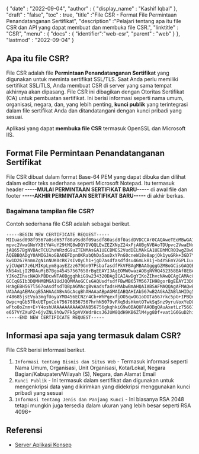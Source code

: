 {
  "date" : "2022-09-04",
  "author" : {
    "display_name" : "Kashif Iqbal"
},
  "draft" : "false",
  "toc" : true,
  "title" :"File CSR - Format File Permintaan Penandatanganan Sertifikat",
  "description" :"Pelajari tentang apa itu file CSR dan API yang dapat membuat dan membuka file CSR.",
  "linktitle" : "CSR",
  "menu" : {
    "docs" : {
      "identifier":"web-csr",
      "parent" : "web"
}
},
  "lastmod" : "2022-09-04"
}

## Apa itu file CSR?

File CSR adalah file **Permintaan Penandatanganan Sertifikat** yang digunakan untuk meminta sertifikat SSL/TLS. Saat Anda perlu memiliki sertifikat SSL/TLS, Anda membuat CSR di server yang sama tempat akhirnya akan dipasang. File CSR ini dibagikan dengan Otoritas Sertifikat (CA) untuk pembuatan sertifikat. Ini berisi informasi seperti nama umum, organisasi, negara, dan, yang lebih penting, **kunci publik** yang terintegrasi dalam file sertifikat Anda dan ditandatangani dengan kunci pribadi yang sesuai.

Aplikasi yang dapat **membuka file CSR** termasuk OpenSSL dan Microsoft IIS.

## Format File Permintaan Penandatanganan Sertifikat

File CSR dibuat dalam format Base-64 PEM yang dapat dibuka dan dilihat dalam editor teks sederhana seperti Microsoft Notepad. Itu termasuk header **-----MULAI PERMINTAAN SERTIFIKAT BARU-----** di awal file dan footer **-----AKHIR PERMINTAAN SERTIFIKAT BARU-----** di akhir berkas.

### Bagaimana tampilan file CSR?

Contoh sederhana file CSR adalah sebagai berikut.

```
-----BEGIN NEW CERTIFICATE REQUEST-----
MIIuasd098f9567a0sd657f80a9sd8f09asdf80asd8f0asdDVDCCAr0CAQAweTEeMBwGA1UEAxMVd3d3L
mpvc2VwaGNoYXBtYW4uY29tMQ8wDQYDVQQLEwZEZXNpZ24xFjAUBgNVBAoTDUpvc2VwaENoYXBt567W4xE
jAQ657BgNVBAcTCU1haWRzdG9uZTENMAsGA1UECBMES2VudDELMAkGA1UEBhMCR0IwgZ8wDQYJKoZIhvcN
AQEBBQADgY0AMIGJAoGBAOEFDpnOKRabQhDa5asDxYPnG0cneW18e8apjOk1yuGRk+3GD7YQvuhBVS1x6w
kw1D267RnmnZgN1nNUK0cRK7sIvOyCh1+jgD7asdfasdfdsu46mLk81j+b4YSEmYZGPLIuclyocPDm0hXa
yjCUqWt7z6LMIKpLym8gayEZzz679Gn97PsbafasdfPkVFBAgMBAAGgggGZMBoGCisGAQQBgjcNAgMxDBY
KNS4xLjI2MDAuMjB7Bgo45457567658rBgEEAYI3AgEOMW0wazAOBgNVHQ452358BAf8EBAMsdfCBPAwRA
YJKoZIhvcNAQkPBDcwNTAOBggqhkiG9w234320DAgICAIAwDgYIKoZIhvcNAwQCAgCAMAcGBSsOAwIHMAo
GCCqGSIb3DQMHMBMGA1UdJQQMMAoGCCsGAQUsdfsdfFBwMB657M567IH9BgorBgEEAYI3DQICMYHu567MI
HrAgEBH567l567oAsdfsdTQBpAGMAcgBvAadsfadsHMAbwBmAHQAIABSAFMAQQAgAFMAQwBoAGEAbgBuAG
UAbAAgAEMAcgB5AHAAdABvAGcAcgBhAHAAaABpAGMAIABQAHIAb567wB2AGkAZABlAHIDg56YkAk0kfHSk
r48685jsEVya3mgfUoyaYMO456ECNZr4Cb+WhPgexfjOO5qwOG1oDOTa567rkc5pG+IPBQnq+4cotT8hWJ
Qwpc+qGb578xUETpxCok756768567567hrhN5079vFXq5dsHkmtOTwkSqSnz9yruVoxYeDQ8jI3KG3HTgx
wFto8oZnm+E+Y4oshUAAAAAAAAAADANB56756gkqhkiG9w0BAQUFAAOBgQAuAxetLz75667gfjBdWpjpix
e657VYZXuPZ+6jvZNL9hOw7Fk5pVVXWdr8csJ6JUW8QdH9KB6ZlM4yg8Df+vat1G6GuD2hiIR7fQ0NtP==
-----END NEW CERTIFICATE REQUEST-----
```

## Informasi apa saja yang termasuk dalam CSR?

File CSR berisi informasi berikut.

1. `Informasi tentang Bisnis dan Situs Web` - Termasuk informasi seperti Nama Umum, Organisasi, Unit Organisasi, Kota/Lokal, Negara Bagian/Kabupaten/Wilayah (S), Negara, dan Alamat Email
1. `Kunci Publik` - Ini termasuk dalam sertifikat dan digunakan untuk mengenkripsi data yang dikirimkan yang didekripsi menggunakan kunci pribadi yang sesuai
1. `Informasi tentang Jenis dan Panjang Kunci` - Ini biasanya RSA 2048 tetapi mungkin juga tersedia dalam ukuran yang lebih besar seperti RSA 4096+

## Referensi

* [Server Aplikasi Konsep](https://github.com/Devronium/ConceptApplicationServer)


